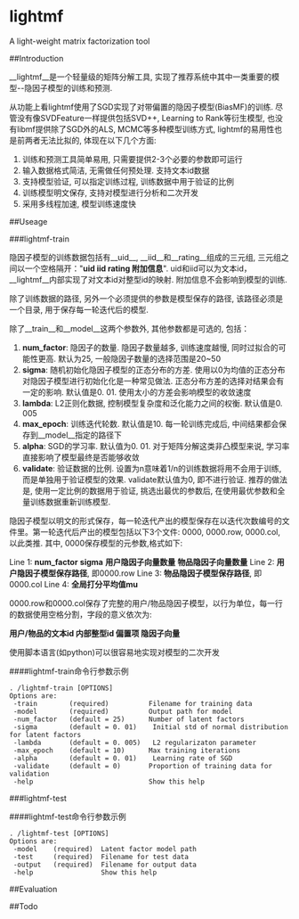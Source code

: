 # lightmf
A light-weight matrix factorization tool

##Introduction

__lightmf__是一个轻量级的矩阵分解工具, 实现了推荐系统中其中一类重要的模型--隐因子模型的训练和预测. 

从功能上看lightmf使用了SGD实现了对带偏置的隐因子模型(BiasMF)的训练. 
尽管没有像SVDFeature一样提供包括SVD++, Learning to Rank等衍生模型, 
也没有libmf提供除了SGD外的ALS, MCMC等多种模型训练方式, lightmf的易用性也是前两者无法比拟的, 体现在以下几个方面:

1.  训练和预测工具简单易用, 只需要提供2-3个必要的参数即可运行
2.  输入数据格式简洁, 无需做任何预处理. 支持文本id数据
3.  支持模型验证, 可以指定训练过程, 训练数据中用于验证的比例
4.  训练模型明文保存, 支持对模型进行分析和二次开发
5.  采用多线程加速, 模型训练速度快

##Useage

###lightmf-train

隐因子模型的训练数据包括有__uid__, __iid__和__rating__组成的三元组, 三元组之间以一个空格隔开："__uid iid rating 附加信息__". 
uid和iid可以为文本id，__lightmf__内部实现了对文本id对整型id的映射. 附加信息不会影响到模型的训练. 

除了训练数据的路径, 另外一个必须提供的参数是模型保存的路径, 该路径必须是一个目录, 用于保存每一轮迭代后的模型. 

除了__train__和__model__这两个参数外, 其他参数都是可选的, 包括：

1.  __num\_factor__: 隐因子的数量. 隐因子数量越多, 训练速度越慢, 同时过拟合的可能性更高. 默认为25, 一般隐因子数量的选择范围是20~50
2.  __sigma__: 随机初始化隐因子模型的正态分布的方差. 使用以0为均值的正态分布对隐因子模型进行初始化化是一种常见做法. 正态分布方差的选择对结果会有一定的影响. 默认值是0. 01. 使用太小的方差会影响模型的收敛速度
3.  __lambda__: L2正则化数据, 控制模型复杂度和泛化能力之间的权衡. 默认值是0. 005
4.  __max\_epoch__: 训练迭代轮数. 默认值是10. 每一轮训练完成后, 中间结果都会保存到__model__指定的路径下
5.  __alpha__: SGD的学习率. 默认值为0. 01. 对于矩阵分解这类非凸模型来说, 学习率直接影响了模型最终是否能够收敛
6.  __validate__: 验证数据的比例. 设置为n意味着1/n的训练数据将用不会用于训练, 而是单独用于验证模型的效果. validate默认值为0, 即不进行验证. 推荐的做法是, 使用一定比例的数据用于验证, 挑选出最优的参数后, 在使用最优参数和全量训练数据重新训练模型. 

隐因子模型以明文的形式保存，每一轮迭代产出的模型保存在以迭代次数编号的文件里。第一轮迭代后产出的模型包括以下3个文件: 0000, 0000.row, 0000.col, 以此类推. 其中, 0000保存模型的元参数,格式如下:

Line 1: __num\_factor__ __sigma__ __用户隐因子向量数量__ __物品隐因子向量数量__
Line 2: __用户隐因子模型保存路径__, 即0000.row
Line 3: __物品隐因子模型保存路径__, 即0000.col
Line 4: __全局打分平均值mu__

0000\.row和0000\.col保存了完整的用户/物品隐因子模型，以行为单位，每一行的数据使用空格分割，字段的意义依次为: 

__用户/物品的文本id 内部整型id 偏置项 隐因子向量__

使用脚本语言(如python)可以很容易地实现对模型的二次开发

####lightmf-train命令行参数示例

    . /lightmf-train [OPTIONS]
    Options are:
     -train        (required)          Filename for training data 
     -model        (required)          Output path for model 
     -num_factor   (default = 25)      Number of latent factors 
     -sigma        (default = 0. 01)    Initial std of normal distribution for latent factors 
     -lambda       (default = 0. 005)   L2 regularizaton parameter 
     -max_epoch    (default = 10)      Max training iterations 
     -alpha        (default = 0. 01)    Learning rate of SGD 
     -validate     (default = 0)       Proportion of training data for validation 
     -help                             Show this help 


###lightmf-test



####lightmf-test命令行参数示例

    . /lightmf-test [OPTIONS]
    Options are:
     -model    (required)  Latent factor model path 
     -test     (required)  Filename for test data 
     -output   (required)  Filename for output data 
     -help                 Show this help 

##Evaluation


##Todo



